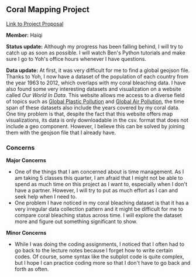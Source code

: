 ## Coral Mapping Project


[Link to Project Proposal](https://github.com/yjwsb233/Coral/edit/main/README.md)

__Member:__ Haiqi

__Status update:__ Although my progress has been falling behind, I will try to catch up as soon as possible. I will watch Ben's Python tutorials and make sure I go to Yoh's office hours whenever I have questions. 

__Data update:__ At first, it was very difficult for me to find a global geojson file. Thanks to Yoh, I now have a dataset of the population of each country from the year 1963 to 2012, which overlaps with my coral bleaching data. I have also found some very interesting datasets and visualization on a website called _Our World In Data_. This website allows me access to a diverse field of topics such as [Global Plastic Pollution](https://ourworldindata.org/plastic-pollution) and [Global Air Pollution](https://ourworldindata.org/air-pollution), the time span of these datasets also include the years covered by my coral data. One tiny problem is that, despite the fact that this website offers map visualizations, its data is only downloadable in the csv. format that does not include a geo component. However, I believe this can be solved by joining them with the geojson file that I already have.

### Concerns 
__Major Concerns__
- One of the things that I am concerned about is time management. As I am taking 5 classes this quarter, I am afraid that I might not be able to spend as much time on this project as I want to, especially when I don't have a partner. However, I will try to put as much effort as I can and seek help when I need to.
- One problem I have noticed in my coral bleaching dataset is that it has a very irregular data collection pattern and it might be difficult for me to compare coral bleaching status across time. I will explore the dataset more and figure out something significant to show. 

__Minor Concerns__
- While I was doing the coding assignments, I noticed that I often had to go back to the lecture notes because I forget how to write certain codes. Of course, some syntax like the subplot code is quite complex, but I hope I can practice coding more so that I don't have to go back and forth as often. 
